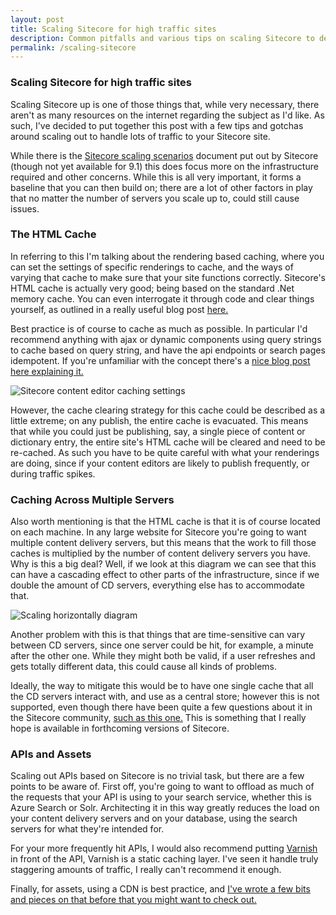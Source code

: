 ```yaml
---
layout: post
title: Scaling Sitecore for high traffic sites
description: Common pitfalls and various tips on scaling Sitecore to deal with huge traffic.
permalink: /scaling-sitecore
---
```


### Scaling Sitecore for high traffic sites

Scaling Sitecore up is one of those things that, while very necessary, there aren't as many resources on the internet regarding the subject as I'd like. As such, I've decided to put together this post with a few tips and gotchas around scaling out to handle lots of traffic to your Sitecore site.

While there is the [Sitecore scaling scenarios](https://doc.sitecore.com/developers/90/platform-administration-and-architecture/en/sitecore-scaling-scenarios.html) document put out by Sitecore (though not yet available for 9.1) this does focus more on the infrastructure required and other concerns. While this is all very important, it forms a baseline that you can then build on; there are a lot of other factors in play that no matter the number of servers you scale up to, could still cause issues.

### The HTML Cache

In referring to this I'm talking about the rendering based caching, where you can set the settings of specific renderings to cache, and the ways of varying that cache to make sure that your site functions correctly. Sitecore's HTML cache is actually very good; being based on the standard .Net memory cache. You can even interrogate it through code and clear things yourself, as outlined in a really useful blog post [here.](https://briancaos.wordpress.com/2018/10/31/sitecore-9-caching-sitecore-caching-cachemanager-getallcaches-changed-from-sitecore-8/)

Best practice is of course to cache as much as possible. In particular I'd recommend anything with ajax or dynamic components using query strings to cache based on query string, and have the api endpoints or search pages idempotent. If you're unfamiliar with the concept there's a [nice blog post here explaining it.](http://cloudingmine.com/idempotence-what-is-it-and-why-should-i-care/)

![Sitecore content editor caching settings](https://user-images.githubusercontent.com/1202911/56134765-25bedd80-5f87-11e9-8492-846f7b167696.jpg)

However, the cache clearing strategy for this cache could be described as a little extreme; on any publish, the entire cache is evacuated. This means that while you could just be publishing, say, a single piece of content or dictionary entry, the entire site's HTML cache will be cleared and need to be re-cached. As such you have to be quite careful with what your renderings are doing, since if your content editors are likely to publish frequently, or during traffic spikes.

### Caching Across Multiple Servers

Also worth mentioning is that the HTML cache is that it is of course located on each machine. In any large website for Sitecore you're going to want multiple content delivery servers, but this means that the work to fill those caches is multiplied by the number of content delivery servers you have. Why is this a big deal? Well, if we look at this diagram we can see that this can have a cascading effect to other parts of the infrastructure, since if we double the amount of CD servers, everything else has to accommodate that.

![Scaling horizontally diagram](https://user-images.githubusercontent.com/1202911/56134777-2c4d5500-5f87-11e9-9f12-99a1c1245ca6.jpg)

Another problem with this is that things that are time-sensitive can vary between CD servers, since one server could be hit, for example, a minute after the other one. While they might both be valid, if a user refreshes and gets totally different data, this could cause all kinds of problems.

Ideally, the way to mitigate this would be to have one single cache that all the CD servers interact with, and use as a central store; however this is not supported, even though there have been quite a few questions about it in the Sitecore community, [such as this one.](https://community.sitecore.net/developers/f/8/t/8512#pi214filter=all&pi214scroll=false) This is something that I really hope is available in forthcoming versions of Sitecore.

### APIs and Assets

Scaling out APIs based on Sitecore is no trivial task, but there are a few points to be aware of. First off, you're going to want to offload as much of the requests that your API is using to your search service, whether this is Azure Search or Solr. Architecting it in this way greatly reduces the load on your content delivery servers and on your database, using the search servers for what they're intended for.

For your more frequently hit APIs, I would also recommend putting [Varnish](https://varnish-cache.org/intro/index.html) in front of the API, Varnish is a static caching layer. I've seen it handle truly staggering amounts of traffic, I really can't recommend it enough.

Finally, for assets, using a CDN is best practice, and [I've wrote a few bits and pieces on that before that you might want to check out.](https://blog.jordanrobinson.co.uk/sitecore-and-cloudfront)